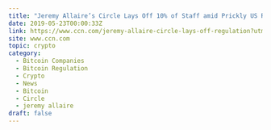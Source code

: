 ```yaml
---
title: "Jeremy Allaire’s Circle Lays Off 10% of Staff amid Prickly US Regulation"
date: 2019-05-23T00:00:33Z
link: https://www.ccn.com/jeremy-allaire-circle-lays-off-regulation?utm_medium=RSS&utm_source=hune
site: www.ccn.com
topic: crypto
category:
  - Bitcoin Companies
  - Bitcoin Regulation
  - Crypto
  - News
  - Bitcoin
  - Circle
  - jeremy allaire
draft: false
---
```

